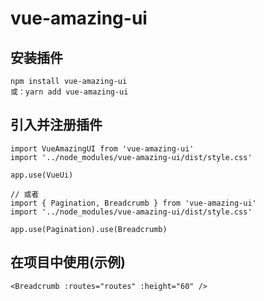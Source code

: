 # vue-amazing-ui

## 安装插件

```
npm install vue-amazing-ui
或：yarn add vue-amazing-ui
```

## 引入并注册插件

```
import VueAmazingUI from 'vue-amazing-ui'
import '../node_modules/vue-amazing-ui/dist/style.css'

app.use(VueUi)

// 或者
import { Pagination, Breadcrumb } from 'vue-amazing-ui'
import '../node_modules/vue-amazing-ui/dist/style.css'

app.use(Pagination).use(Breadcrumb)
```

## 在项目中使用(示例)

```
<Breadcrumb :routes="routes" :height="60" />
```
